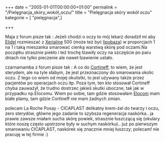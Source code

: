 +++
date = "2005-01-01T00:00:00+01:00"
permalink = "/Pielęgnacja_skóry_wokół_oczu/"
title = "Pielęgnacja skóry wokół oczu"
kategorie = [ "pielęgnacja",]

+++

Maja z forum pisze tak : Jeżeli chodzi o oczy to mój lekarz doradził mi aby [Elidel](/atopedia/Elidel "wikilink") rozmieszać z [Xerialine](/atopedia/Xerialine "wikilink") 500 (może też być [lipobaza](/atopedia/lipobaza "wikilink")) w proporcjach 1 na 1 i taką mieszanka smarować cienką warstwą skórę pod oczami.Na początku strasznie piekło i też trochę łzawiły oczy na szczęście po paru dniach nie tylko pieczenie ale nawet łzawienie ustało.

<!-- -->

czarnamamba z forum pisze tak : A co do [Cortineff](/atopedia/Cortineff "wikilink"), to wiem, że jest sterydem, ale na tyle słabym, że jest przeznaczony do smarowania okolic oczu. Z tego co wiem od mojej okulistki, to jest używany także przez pacjentów po operacjach oczu itp. Poza tym, ten kto stosował Cortineff chyba zauważył, że trudno dostrzec jakieś skutki uboczne, tak jak w przypadku np.Elocomu. Wiem po sobie, tam gdzie stosowałam [Elocom](/atopedia/Elocom "wikilink") mam białe plamy, tam gdzie Cortineff nie mam żadnych zmian.



polecam La Roche Posay - CICAPLAST delikatny krem-żel do twarzy i oczu, zero sterydów, główne jego zadanie to szybsza regeneracja naskórka.. ja prawie zawsze miałam sucha skórę powiek, strasznie łuszczącą się (okulary które noszę często upstrzone były w suchym naskórku).. już po pierwszym smarowaniu CICAPLAST, naskórek się znacznie mniej łuszczy; polecam! nie pracuję w tej firmie :)
